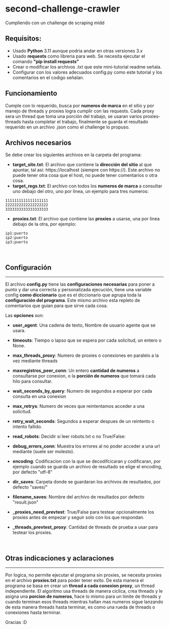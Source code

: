 # second-challenge-crawler
Cumpliendo con un challenge de scraping midd

## Requisitos:
 * Usado **Python** 3.11 aunque podria andar en otras versiones 3.x
 * Usado **requests** como libreria para web.
    Se necesita ejecutar el comando **"pip install requests"**
 * Crear o modificar los archivos .txt que este mini-tutorial readme señala.
 * Configurar con los valores adecuados config.py como este tutorial y los comentarios en el codigo señalan.


## Funcionamiento
Cumple con lo requerido, busca por **numeros de marca** en el sitio y por manejo de threads y proxies logra cumplir con las requests.
Cada proxy sera un thread que toma una porción del trabajo, se usaran varios proxies-threads hasta completar el trabajo, finalmente se guarda el resultado requerido en un archivo .json como el challenge lo propuso.

## Archivos necesarios
 Se debe crear los siguientes archivos en la carpeta del programa:
 * **target_site.txt**: El archivo que contiene la **dirección del sitio** al que apuntar, tal asi: https://localhost (siempre con https://). Este archivo no puede tener otra cosa que el host, no puede tener comentarios o otra cosa.
 * **target_regs.txt**: El archivo con todos los **numeros de marca** a consultar uno debajo del otro, uno por linea, un ejemplo para tres numeros:

```
1111111111111111111
2222222222222222222
3333333333333333333
```

 * **proxies.txt**: El archivo que contiene las **proxies** a usarse, una por linea debajo de la otra, por ejemplo:

```
ip1:puerto
ip2:puerto
ip3:puerto
```

<br>

## Configuración
----------------
 El archivo **config.py** tiene las **configuraciones necesarias** para poner a punto y dar una correcta y personalizada ejecución, tiene una variable config **como diccionario** que es el diccionario que agrupa toda la **configuración del programa**. Este mismo archivo esta repleto de comentarios que guian para que sirve cada cosa.
 
 Las **opciones** son:


  * **user_agent**: Una cadena de texto, Nombre de usuario agente que se usara.
    
  * **timeouts**: Tiempo o lapso que se espera por cada solicitud, un entero o None.

  * **max_threads_proxy**: Numero de proxies o conexiones en paralelo a la vez mediante threads

  * **maxregistros_peer_conn**: Un entero **cantidad de numeros** a consultarse por conexion, o la **porción de numeros** que tomará cada hilo para consultar.
    
  * **wait_seconds_by_query**: Numero de segundos a esperar por cada consulta en una conexion

  * **max_retrys**: Numero de veces que reintentamos acceder a una solicitud.

  * **retry_wait_seconds**: Segundos a esperar despues de un reintento o intento fallido.
    
  * **read_robots**: Decidir si leer robots.txt o no True/False:

  * **debug_errors_conn**: Muestra los errores al no poder acceder a una url mediante (suele ser molesto).
    
  * **encoding**: Codificacion con la que se decodifcicaran y codificaran, por ejemplo cuando se guarda un archivo de resultado se elige el encoding, por defecto "utf-8"

  * **dir_saves**: Carpeta donde se guardaran los archivos de resultados, por defecto "saves/"
    
  * **filename_saves**: Nombre del archivo de resultados por defecto "result.json"
    <br>
  * **_proxies_need_prevtest**: True/False para testear opcionalmente los proxies antes de empezar y seguir solo con los que respondan.
  * **_threads_prevtest_proxy**: Cantidad de threads de prueba a usar para testear los proxies.


<br>

## Otras indicaciones y aclaraciones
-------------------------------------

  Por logica, no permite ejecutar el programa sin proxies, se necesita proxies en el archivo **proxies.txt** para poder tener exito.
 De esta manera el programa se basa en crear un **thread a cada conexion proxy**, un thread independiente. El algoritmo usa threads de manera ciclica, crea threads y le asigna una **porcion de numeros**, hace lo mismo para un limite de threads y cuando terminan esos threads mientras hallan mas numeros sigue lanzando de esta manera threads hasta terminar, es como una rueda de threads o conexiones hasta terminar.

Gracias :D
